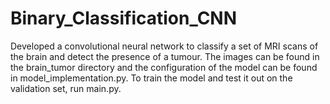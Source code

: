 # Binary_Classification_CNN
Developed a convolutional neural network to classify a set of MRI scans of the brain and detect the presence of a tumour.
The images can be found in the brain_tumor directory and the configuration of the model can be found in model_implementation.py.
To train the model and test it out on the validation set, run main.py.
